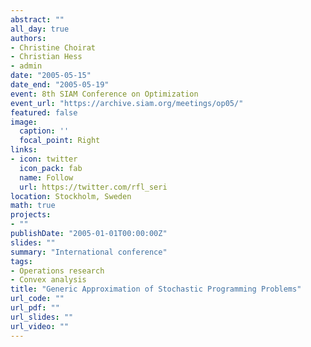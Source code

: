 ```yaml
---
abstract: ""
all_day: true
authors:
- Christine Choirat
- Christian Hess
- admin
date: "2005-05-15"
date_end: "2005-05-19"
event: 8th SIAM Conference on Optimization
event_url: "https://archive.siam.org/meetings/op05/"
featured: false
image:
  caption: ''
  focal_point: Right
links:
- icon: twitter
  icon_pack: fab
  name: Follow
  url: https://twitter.com/rfl_seri
location: Stockholm, Sweden
math: true
projects:
- ""
publishDate: "2005-01-01T00:00:00Z"
slides: ""
summary: "International conference"
tags:
- Operations research
- Convex analysis
title: "Generic Approximation of Stochastic Programming Problems"
url_code: ""
url_pdf: ""
url_slides: ""
url_video: ""
---
```

